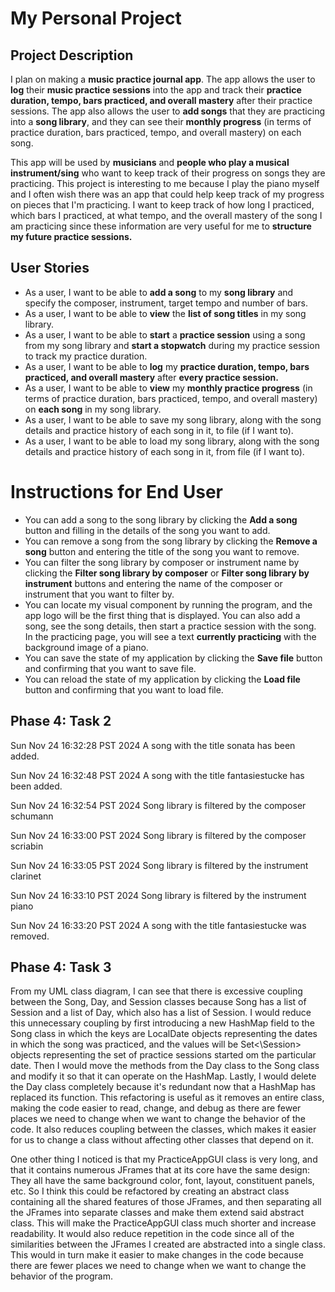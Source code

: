 # My Personal Project

## Project Description

I plan on making a **music practice journal app**. The app allows the user to **log** their **music practice sessions** into the app and track their **practice duration, tempo, bars practiced, and overall mastery** after their practice sessions. The app also allows the user to **add songs** that they are practicing into a **song library**, and they can see their **monthly progress** (in terms of practice duration, bars practiced, tempo, and overall mastery) on each song. 

This app will be used by **musicians** and **people who play a musical instrument/sing** who want to keep track of their progress on songs they are practicing. This project is interesting to me because I play the piano myself and I often wish there was an app that could help keep track of my progress on pieces that I'm practicing. I want to keep track of how long I practiced, which bars I practiced, at what tempo, and the overall mastery of the song I am practicing since these information are very useful for me to **structure my future practice sessions.**

## User Stories
- As a user, I want to be able to **add a song** to my **song library** and specify the composer, instrument, target tempo and number of bars.
- As a user, I want to be able to **view** the **list of song titles** in my song library.
- As a user, I want to be able to **start** a **practice session** using a song from my song library and **start a stopwatch** during my practice session to track my practice duration.
- As a user, I want to be able to **log** my **practice duration, tempo, bars practiced, and overall mastery** after **every practice session.**
- As a user, I want to be able to **view** my **monthly practice progress** (in terms of practice duration, bars practiced, tempo, and overall mastery) on **each song** in my song library.
- As a user, I want to be able to save my song library, along with the song details and practice history of each song in it, to file (if I want to).
- As a user, I want to be able to load my song library, along with the song details and practice history of each song in it, from file (if I want to).

# Instructions for End User
- You can add a song to the song library by clicking the **Add a song** button and filling in the details of the song you want to add.
- You can remove a song from the song library by clicking the **Remove a song** button and entering the title of the song you want to remove.
- You can filter the song library by composer or instrument name by clicking the **Filter song library by composer** or **Filter song library by instrument** buttons and entering the name of the composer or instrument that you want to filter by.
- You can locate my visual component by running the program, and the app logo will be the first thing that is displayed. You can also add a song, see the song details, then start a practice session with the song. In the practicing page, you will see a text **currently practicing** with the background image of a piano.
- You can save the state of my application by clicking the **Save file** button and confirming that you want to save file.
- You can reload the state of my application by clicking the **Load file** button and confirming that you want to load file.

## Phase 4: Task 2
Sun Nov 24 16:32:28 PST 2024
A song with the title sonata has been added.

Sun Nov 24 16:32:48 PST 2024
A song with the title fantasiestucke has been added.

Sun Nov 24 16:32:54 PST 2024
Song library is filtered by the composer schumann

Sun Nov 24 16:33:00 PST 2024
Song library is filtered by the composer scriabin

Sun Nov 24 16:33:05 PST 2024
Song library is filtered by the instrument clarinet

Sun Nov 24 16:33:10 PST 2024
Song library is filtered by the instrument piano

Sun Nov 24 16:33:20 PST 2024
A song with the title fantasiestucke was removed.

## Phase 4: Task 3
From my UML class diagram, I can see that there is excessive coupling between the Song, Day, and Session classes because Song has a list of Session and a list of Day, which also has a list of Session. I would reduce this unnecessary coupling by first introducing a new HashMap field to the Song class in which the keys are LocalDate objects representing the dates in which the song was practiced, and the values will be Set<\Session> objects representing the set of practice sessions started om the particular date. Then I would move the methods from the Day class to the Song class and modify it so that it can operate on the HashMap. Lastly, I would delete the Day class completely because it's redundant now that a HashMap has replaced its function. This refactoring is useful as it removes an entire class, making the code easier to read, change, and debug as there are fewer places we need to change when we want to change the behavior of the code. It also reduces coupling between the classes, which makes it easier for us to change a class without affecting other classes that depend on it.

One other thing I noticed is that my PracticeAppGUI class is very long, and that it contains numerous JFrames that at its core have the same design: They all have the same background color, font, layout, constituent panels, etc. So I think this could be refactored by creating an abstract class containing all the shared features of those JFrames, and then separating all the JFrames into separate classes and make them extend said abstract class. This will make the PracticeAppGUI class much shorter and increase readability. It would also reduce repetition in the code since all of the similarities between the JFrames I created are abstracted into a single class. This would in turn make it easier to make changes in the code because there are fewer places we need to change when we want to change the behavior of the program.



